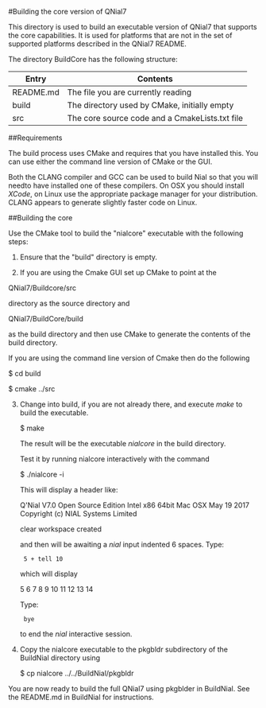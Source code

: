 #Building the core version of QNial7 

This directory is used to build an executable version of QNial7 that supports the core capabilities.
It is used for platforms that are not in the set of supported platforms described in the QNial7 README.


The directory BuildCore has the following structure:


Entry          | Contents                                   
-------------- | ---------------------------------------- 
README.md      | The file you are currently reading 
build          | The directory used by CMake, initially empty
src            | The core source code and a CmakeLists.txt file


##Requirements

The build process uses CMake and requires that you have installed this. You
can use either the command line version of CMake or the GUI.

Both the CLANG compiler and GCC can be used to build Nial so that you will 
needto have installed one of these compilers. On OSX you should install
*XCode*, on Linux use the appropriate package manager for your distribution.
CLANG appears to generate slightly faster code on Linux.


##Building the core

Use the CMake tool to build  the "nialcore" executable with the following
steps:

1. Ensure that the "build" directory is empty.

2. If you are using the Cmake GUI set up CMake to point at the


 QNial7/Buildcore/src 
 
   directory as the source directory and 
   
 QNial7/BuildCore/build 
 
 as the build directory and then use CMake to
   generate the contents of the build directory. 
   
   If you are using the 
   command line version of Cmake then do the following

   $ cd build
   
   $ cmake ../src
   

3. Change into build, if you are not already there, and execute *make* to build the executable.

   $ make

   The result will be the executable *nialcore* in the build directory.

   Test it by running nialcore interactively with the command

   $ ./nialcore -i

   This will display a header like:

   Q'Nial V7.0 Open Source Edition Intel x86 64bit Mac OSX May 19 2017
   Copyright (c) NIAL Systems Limited
   
   clear workspace created

   and then will be awaiting a *nial* input indented 6 spaces. Type:

        5 + tell 10

   which will display

   5 6 7 8 9 10 11 12 13 14

   Type:
   
        bye

   to end the *nial* interactive session.

4. Copy the nialcore executable to the pkgbldr subdirectory of the BuildNial directory using

   $ cp nialcore ../../BuildNial/pkgbldr


You are now ready to build the full QNial7 using pkgblder in BuildNial. See the README.md in BuildNial for instructions.

